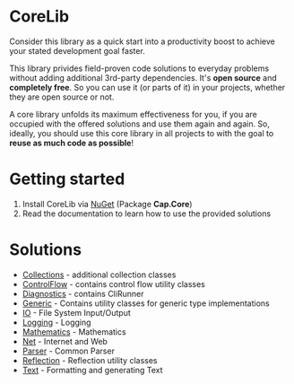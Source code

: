 # CoreLib

Consider this library as a quick start into a productivity boost
to achieve your stated development goal faster.

This library privides field-proven code solutions to everyday problems
without adding additional 3rd-party dependencies. It's **open source** and 
**completely free**. So you can use it (or parts of it) in your projects, 
whether they are open source or not.

A core library unfolds its maximum effectiveness for you, if you are 
occupied with the offered solutions and use them again and again.
So, ideally, you should use this core library in all projects to with the
goal to **reuse as much code as possible**!

# Getting started

1. Install CoreLib via [NuGet](https://www.nuget.org/packages/Cap.Core/) 
(Package **Cap.Core**) 
2. Read the documentation to learn how to use the provided solutions

# Solutions
* [Collections](./Core/Doc/Collections.md) - additional collection classes
* [ControlFlow](./Core/Doc/ControlFlow.md) - contains control flow utility classes
* [Diagnostics](./Core/Doc/Diagnostics.md) - contains CliRunner
* [Generic](./Core/Doc/Generic.md) - Contains utility classes for generic type implementations
* [IO](./Core/Doc/IO.md) - File System Input/Output
* [Logging](./Core/Doc/Logging.md) - Logging
* [Mathematics](./Core/Doc/Mathematics.md) - Mathematics
* [Net](./Core/Doc/Net.md) - Internet and Web
* [Parser](./Core/Doc/Parser.md) - Common Parser
* [Reflection](./Core/Doc/Reflection.md) - Reflection utility classes
* [Text](./Core/Doc/Text.md) - Formatting and generating Text
